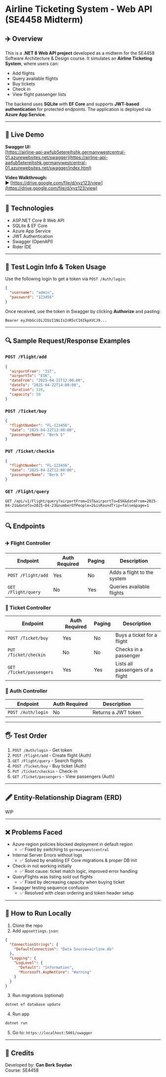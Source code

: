# Airline Ticketing System - Web API (SE4458 Midterm)

## ✈️ Overview

This is a **.NET 8 Web API project** developed as a midterm for the SE4458 Software Architecture & Design course. It simulates an **Airline Ticketing System**, where users can:

- Add flights
- Query available flights
- Buy tickets
- Check in
- View flight passenger lists

The backend uses **SQLite** with **EF Core** and supports **JWT-based authentication** for protected endpoints. The application is deployed via **Azure App Service**.

---

## 🔗 Live Demo

**Swagger UI:**\
[https://airline-api-awfub5eterejhshk.germanywestcentral-01.azurewebsites.net/swagger](https://airline-api-awfub5eterejhshk.germanywestcentral-01.azurewebsites.net/swagger/index.html)

**Video Walkthrough:**\
▶️ [https://drive.google.com/file/d/xyz123/view](https://drive.google.com/file/d/xyz123/view) 

---

## 🔧 Technologies

- ASP.NET Core 8 Web API
- SQLite & EF Core
- Azure App Service
- JWT Authentication
- Swagger (OpenAPI)
- Rider IDE

---

## 🔐 Test Login Info & Token Usage

Use the following login to get a token via `POST /Auth/login`:

```json
{
  "username": "admin",
  "password": "123456"
}
```

Once received, use the token in Swagger by clicking **Authorize** and pasting:

```
Bearer eyJhbGciOiJIUzI1NiIsInR5cCI6IkpXVCJ9...
```

---

## 🔍 Sample Request/Response Examples

### `POST /Flight/add`
```json
{
  "airportFrom": "IST",
  "airportTo": "ESK",
  "dateFrom": "2025-04-22T12:00:00",
  "dateTo": "2025-04-22T14:00:00",
  "duration": 120,
  "capacity": 50
}
```

### `POST /Ticket/buy`
```json
{
  "flightNumber": "FL-123456",
  "date": "2025-04-22T12:00:00",
  "passengerName": "Berk S"
}
```

### `PUT /Ticket/checkin`
```json
{
  "flightNumber": "FL-123456",
  "date": "2025-04-22T12:00:00",
  "passengerName": "Berk S"
}
```

### `GET /Flight/query`
```http
GET /api/v1/Flight/query?airportFrom=IST&airportTo=ESK&dateFrom=2025-04-21&dateTo=2025-04-23&numberOfPeople=2&isRoundTrip=false&page=1
```

---

## 🔍 Endpoints

### ✈️ Flight Controller

| Endpoint             | Auth Required | Paging | Description                 |
| -------------------- | ------------- | ------ | --------------------------- |
| `POST /Flight/add`   | Yes           | No     | Adds a flight to the system |
| `GET  /Flight/query` | No            | Yes    | Queries available flights   |

### 🎩 Ticket Controller

| Endpoint                  | Auth Required | Paging | Description                      |
| ------------------------- | ------------- | ------ | -------------------------------- |
| `POST /Ticket/buy`        | Yes           | No     | Buys a ticket for a flight       |
| `PUT  /Ticket/checkin`    | No            | No     | Checks in a passenger            |
| `GET  /Ticket/passengers` | Yes           | Yes    | Lists all passengers of a flight |

### 🔐 Auth Controller

| Endpoint           | Auth Required | Description         |
| ------------------ | ------------- | ------------------- |
| `POST /Auth/login` | No            | Returns a JWT token |

---

## 🖐 Test Order

1. `POST /Auth/login` - Get token
2. `POST /Flight/add` - Create flight (Auth)
3. `GET /Flight/query` - Search flights
4. `POST /Ticket/buy` - Buy ticket (Auth)
5. `PUT /Ticket/checkin` - Check-in
6. `GET /Ticket/passengers` - View passengers (Auth)

---

## 🖋️ Entity-Relationship Diagram (ERD)

WIP

---

## ❌ Problems Faced

- Azure region policies blocked deployment in default region
  - ✅ Fixed by switching to `germanywestcentral`
- Internal Server Errors without logs
  - ✅ Solved by enabling EF Core migrations & proper DB init
- Check-in not working initially
  - ✅ Root cause: ticket match logic, improved error handling
- QueryFlights was listing sold out flights
  - ✅ Fixed by decreasing capacity when buying ticket
- Swagger testing sequence confusion
  - ✅ Resolved with clean ordering and token header setup

---

## 🚀 How to Run Locally

1. Clone the repo
2. Add `appsettings.json`:

```json
{
  "ConnectionStrings": {
    "DefaultConnection": "Data Source=airline.db"
  },
  "Logging": {
    "LogLevel": {
      "Default": "Information",
      "Microsoft.AspNetCore": "Warning"
    }
  }
}
```

3. Run migrations (optional)

```bash
dotnet ef database update
```

4. Run app

```bash
dotnet run
```

5. Go to: `https://localhost:5001/swagger`

---

## 🙌 Credits

Developed by: **Can Berk Soydan**\
Course: SE4458

